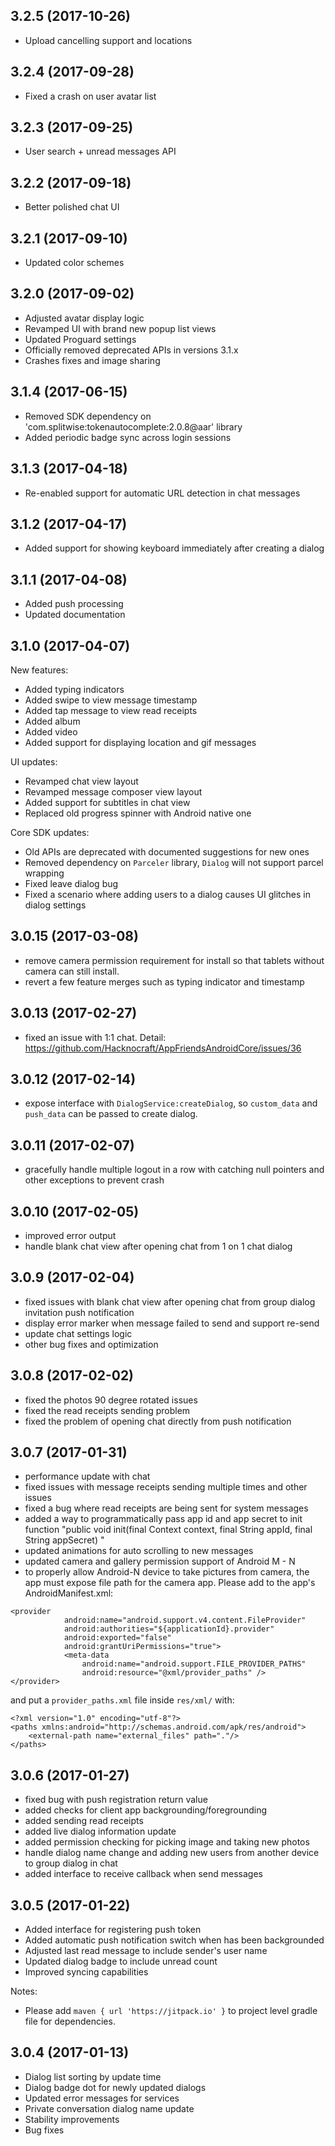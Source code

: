 3.2.5 (2017-10-26)
------------------
- Upload cancelling support and locations

3.2.4 (2017-09-28)
------------------
- Fixed a crash on user avatar list

3.2.3 (2017-09-25)
------------------
- User search + unread messages API

3.2.2 (2017-09-18)
------------------
- Better polished chat UI

3.2.1 (2017-09-10)
------------------
- Updated color schemes

3.2.0 (2017-09-02)
------------------
- Adjusted avatar display logic
- Revamped UI with brand new popup list views
- Updated Proguard settings
- Officially removed deprecated APIs in versions 3.1.x
- Crashes fixes and image sharing

3.1.4 (2017-06-15)
------------------
- Removed SDK dependency on 'com.splitwise:tokenautocomplete:2.0.8@aar' library
- Added periodic badge sync across login sessions

3.1.3 (2017-04-18)
------------------
- Re-enabled support for automatic URL detection in chat messages

3.1.2 (2017-04-17)
------------------
- Added support for showing keyboard immediately after creating a dialog

3.1.1 (2017-04-08)
------------------
- Added push processing
- Updated documentation

3.1.0 (2017-04-07)
------------------
New features:
- Added typing indicators
- Added swipe to view message timestamp
- Added tap message to view read receipts
- Added album
- Added video
- Added support for displaying location and gif messages

UI updates:
- Revamped chat view layout
- Revamped message composer view layout
- Added support for subtitles in chat view
- Replaced old progress spinner with Android native one

Core SDK updates:
- Old APIs are deprecated with documented suggestions for new ones
- Removed dependency on `Parceler` library, `Dialog` will not support parcel wrapping
- Fixed leave dialog bug
- Fixed a scenario where adding users to a dialog causes UI glitches in dialog settings

3.0.15 (2017-03-08)
------------------
- remove camera permission requirement for install so that tablets without camera can still install.
- revert a few feature merges such as typing indicator and timestamp

3.0.13 (2017-02-27)
------------------
- fixed an issue with 1:1 chat. Detail: https://github.com/Hacknocraft/AppFriendsAndroidCore/issues/36

3.0.12 (2017-02-14)
------------------

- expose interface with `DialogService:createDialog`, so `custom_data` and `push_data` can be passed to create dialog.

3.0.11 (2017-02-07)
------------------

- gracefully handle multiple logout in a row with catching null pointers and other exceptions to prevent crash

3.0.10 (2017-02-05)
------------------

- improved error output
- handle blank chat view after opening chat from 1 on 1 chat dialog

3.0.9 (2017-02-04)
------------------

- fixed issues with blank chat view after opening chat from group dialog invitation push notification
- display error marker when message failed to send and support re-send
- update chat settings logic
- other bug fixes and optimization

3.0.8 (2017-02-02)
------------------

- fixed the photos 90 degree rotated issues
- fixed the read receipts sending problem
- fixed the problem of opening chat directly from push notification

3.0.7 (2017-01-31)
------------------

- performance update with chat
- fixed issues with message receipts sending multiple times and other issues
- fixed a bug where read receipts are being sent for system messages
- added a way to programmatically pass app id and app secret to init function "public void init(final Context context, final String appId, final String appSecret) "
- updated animations for auto scrolling to new messages
- updated camera and gallery permission support of Android M - N
- to properly allow Android-N device to take pictures from camera, the app must expose file path for the camera app. Please add to the app's AndroidManifest.xml:
```
<provider
            android:name="android.support.v4.content.FileProvider"
            android:authorities="${applicationId}.provider"
            android:exported="false"
            android:grantUriPermissions="true">
            <meta-data
                android:name="android.support.FILE_PROVIDER_PATHS"
                android:resource="@xml/provider_paths" />
</provider>
```
and put a `provider_paths.xml` file inside `res/xml/` with:
```
<?xml version="1.0" encoding="utf-8"?>
<paths xmlns:android="http://schemas.android.com/apk/res/android">
    <external-path name="external_files" path="."/>
</paths>
```

3.0.6 (2017-01-27)
------------------

- fixed bug with push registration return value
- added checks for client app backgrounding/foregrounding
- added sending read receipts
- added live dialog information update
- added permission checking for picking image and taking new photos
- handle dialog name change and adding new users from another device to group dialog in chat
- added interface to receive callback when send messages

3.0.5 (2017-01-22)
------------------

- Added interface for registering push token
- Added automatic push notification switch when has been backgrounded
- Adjusted last read message to include sender's user name
- Updated dialog badge to include unread count
- Improved syncing capabilities

Notes:
- Please add `maven { url 'https://jitpack.io' }` to project level gradle file for dependencies.


3.0.4 (2017-01-13)
------------------
- Dialog list sorting by update time
- Dialog badge dot for newly updated dialogs
- Updated error messages for services
- Private conversation dialog name update
- Stability improvements
- Bug fixes

